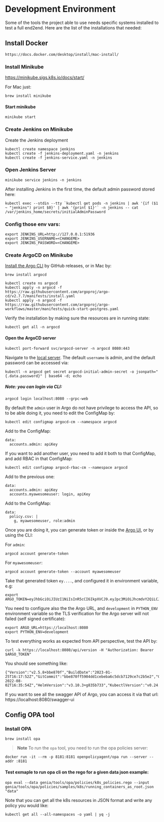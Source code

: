 # Development Environment

Some of the tools the project able to use needs specific systems installed to test a full end2end.
Here are the list of the installations that needed:

## Install Docker
`https://docs.docker.com/desktop/install/mac-install/`

### Install Minikube

https://minikube.sigs.k8s.io/docs/start/

For Mac just:    

```
brew install minikube
```

#### Start minikube
```
minikube start
```

### Create Jenkins on Minikube

Create the Jenkins deployment
```
kubectl create namespace jenkins
kubectl create -f jenkins-deployment.yaml -n jenkins
kubectl create -f jenkins-service.yaml -n jenkins
```

### Open Jenkins Server
```
minikube service jenkins -n jenkins
```
After installing Jenkins in the first time, the default admin password stored here:

```
kubectl exec --stdin --tty `kubectl get pods -n jenkins | awk '{if ($1 ~ "jenkins") print $0}' | awk '{print $1}'` -n jenkins -- cat /var/jenkins_home/secrets/initialAdminPassword
```

### Config those env vars:
```
export JENKINS_URL=http://127.0.0.1:51936
export JENKINS_USERNAME=<CHANGEME>    
export JENKINS_PASSWORD=<CHANGEME>    
```

### Create ArgoCD on Minikube

[Install the Argo CLI](https://github.com/argoproj/argo-workflows/releases/tag/v3.2.6) by GitHub releases, or in Mac by:
```
brew install argocd
```


```
kubectl create ns argocd
kubectl apply -n argocd -f https://raw.githubusercontent.com/argoproj/argo-cd/v2.7.7/manifests/install.yaml
kubectl apply -n argocd -f https://raw.githubusercontent.com/argoproj/argo-workflows/master/manifests/quick-start-postgres.yaml

```

Verify the installation by making sure the resources are in running state:

```
kubectl get all -n argocd
```

#### Open the ArgoCD server
```
kubectl port-forward svc/argocd-server -n argocd 8080:443
```

Navigate to the [local server](https://localhost:8080). The default `username` is admin, and the default password can be accessed via:

```
kubectl -n argocd get secret argocd-initial-admin-secret -o jsonpath="{.data.password}" | base64 -d; echo
```

##### Note: you can login via CLI:

```
argocd login localhost:8080 --grpc-web
```

By default the `admin` user in Argo do not have privilege to access the API, so to be able doing it, you need to edit the ConfigMap by:

```
kubectl edit configmap argocd-cm --namespace argocd
```

Add to the ConfigMap:

```
data:
  accounts.admin: apiKey
```

If you want to add another user, you need to add it both to that ConfigMap, and add RBAC in that ConfigMap:

```
kubectl edit configmap argocd-rbac-cm --namespace argocd
```

Add to the previous one:

```
data:
  accounts.admin: apiKey
  accounts.myawesomeuser: login, apiKey
```
Add to the ConfigMap:

```
data:
  policy.csv: |
    g, myawesomeuser, role:admin
```

Once you are doing it, you can generate token or inside the [Argo UI](https://localhost:8080/settings/accounts/admin), or by using the CLI:

For `admin`:
```
argocd account generate-token
```

For `myawesomeuser`:
```
argocd account generate-token --account myawesomeuser
```

Take that generated token `ey....`, and configured it in environment variable, e.g:

```
export ARGO_TOKEN=eyJhbGciOiJIUzI1NiIsInR5cCI6IkpXVCJ9.eyJpc3MiOiJhcmdvY2QiLCJzdWIiOiJhZG1pbjphcGlLZXkiLCJuYmYiOjE2ODkxODgwNjUsImlhdCI6MTY4OTE4ODA2NSwianRpIjoiNzUxZjZjYzEtZTIyZC00N2JlLWI5Y2QtMjdjMWIwNmNjMmY4In0.OA0ItebqfjFxaPXnrlTXgPkrev28KNFC34ixTZjbuGU
```

You need to configure also the the Argo URL, and `development` in `PYTHON_ENV` environment variable so the TLS verification for the Argo server will not failed (self signed certificate):

```
export ARGO_URL=https://localhost:8080
export PYTHON_ENV=development
```

To test everything works as expected from API perspective, test the API by:


```
curl -k https://localhost:8080/api/version -H "Authorization: Bearer $ARGO_TOKEN"
```

You should see something like:

```
{"Version":"v2.5.8+bbe870f","BuildDate":"2023-01-25T16:17:52Z","GitCommit":"bbe870ff5904dd1cebeba6c5dcb7129ce7c2b5e2","GitTreeState":"clean","GoVersion":"go1.18.10","Compiler":"gc","Platform":"linux/arm64","KustomizeVersion":"v4.5.7 2022-08-02T16:35:54Z","HelmVersion":"v3.10.3+g835b733","KubectlVersion":"v0.24.2","JsonnetVersion":"v0.18.0"}
```

If you want to see all the swagger API of Argo, you can access it via that url: https://localhost:8080/swagger-ui

## Config OPA tool

### Install OPA

```
brew install opa
```

> **Note**
> To run the `opa` tool, you need to run the opa policies server:

`docker run -it --rm -p 8181:8181 openpolicyagent/opa run --server --addr :8181`

#### Test exmaple to run opa cli on the rego for a given data json example:
`opa eval --data genia/tools/opa/policies/k8s_policies.rego --input genia/tools/opa/policies/samples/k8s/running_containers_as_root.json "data"`

Note that you can get all the k8s resources in JSON format and write any policy you would like:

```
kubectl get all --all-namespaces -o yaml | yq -j
```

